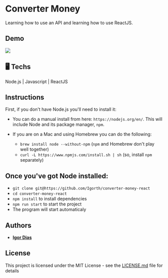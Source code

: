 # Converter Money

Learning how to use an API and learning how to use ReactJS.

## Demo

![](convert-money.gif)

## 🖥 Techs
Node.js | Javascript | ReactJS

## Instructions

First, if you don't have Node.js you'll need to install it:
* You can do a manual install from here: `https://nodejs.org/en/`. This will include Node and its package manager, `npm`.

* If you are on a Mac and using Homebrew you can do the following:
  + `brew install node --without-npm` (`npm` and Homebrew don't play well together)
  + `curl -L https://www.npmjs.com/install.sh | sh` (so, install `npm` separately)

## Once you've got Node installed:
* `git clone git@https://github.com/Igorth/converter-money-react`
* `cd converter-money-react`
* `npm install` to install dependencies
* `npm run start` to start the project
* The program will start automaticaly

## Authors

* [**Igor Dias**](https://www.linkedin.com/in/igordiasth/)


## License

This project is licensed under the MIT License - see the [LICENSE.md](LICENSE.md) file for details